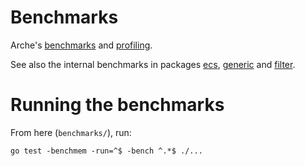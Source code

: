 # Benchmarks

Arche's [benchmarks](./arche/) and [profiling](./profile/).

See also the internal benchmarks in packages [ecs](../ecs/), [generic](../generic/) and [filter](../filter/).

# Running the benchmarks

From here (`benchmarks/`), run:

```
go test -benchmem -run=^$ -bench ^.*$ ./...
```

